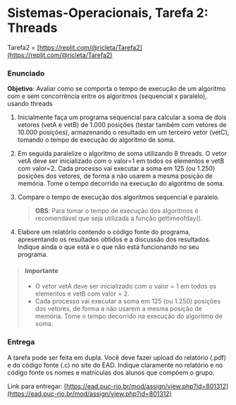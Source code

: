 # Sistemas-Operacionais, Tarefa 2: Threads

Tarefa2 = [https://replit.com/@ricleta/Tarefa2](https://replit.com/@ricleta/Tarefa2)

### Enunciado
__Objetivo__: Avaliar como se comporta o tempo de execução de um algoritmo com e sem
concorrência entre os algoritmos (sequencial x paralelo), usando threads

1. Inicialmente faça um programa sequencial para calcular a soma de dois vetores (vetA e vetB) de 1.000 posições (testar também com vetores de 10.000 posições), armazenando o resultado em um terceiro vetor (vetC), tomando o tempo de execução do algoritmo de soma.

2. Em seguida paralelize o algoritmo de soma utilizando 8 threads. O vetor vetA deve ser inicializado com o valor=1 em todos os elementos e vetB com valor=2. Cada processo vai executar a soma em 125 (ou 1.250) posições dos vetores, de forma a não usarem a mesma posição de memória. Tome o tempo decorrido na execução do algoritmo de soma.

3. Compare o tempo de execução dos algoritmos sequencial e paralelo. 
    > __OBS__: Para tomar o tempo de execução dos algoritmos é recomendável que seja utilizada a função gettimeofday().

4. Elabore um relatório contendo o código fonte do programa, apresentando os resultados obtidos e a discussão dos resultados. Indique ainda o que está e o que não está funcionando no seu programa.

> #### Importante
> - O vetor vetA deve ser inicializado com o valor = 1 em todos os elementos e vetB com valor = 2. 
> - Cada processo vai executar a soma em 125 (ou 1.250) posições dos vetores, de forma a não usarem a mesma posição de memória. Tome o tempo decorrido na execução do algoritmo de soma.


### Entrega
A tarefa pode ser feita em dupla. Você deve fazer upload do relatório (.pdf) e do código fonte (.c) no site do EAD. Indique claramente no relatório e no código fonte os nomes e matrículas dos alunos que compõem o grupo.

Link para entregar: [https://ead.puc-rio.br/mod/assign/view.php?id=801312](https://ead.puc-rio.br/mod/assign/view.php?id=801312)
